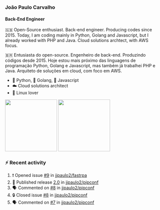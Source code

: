 ### João Paulo Carvalho
#### Back-End Engineer

🇬🇧 Open-Source enthusiast. Back-end engineer. Producing codes since 2015. Today, I am coding mainly in Python, Golang and Javascript, but I already worked with PHP and Java. Cloud solutions archtect, with AWS focus.

🇧🇷 Entusiasta do open-source. Engenheiro de back-end. Produzindo códigos desde 2015. Hoje estou mais próximo das linguagens de programação Python, Golang e Javascript, mas também já trabalhei PHP e Java. Arquiteto de soluções em cloud, com foco em AWS.
 
- 🐍 Python, 🐹 Golang, 🍺 Javascript
- ☁️ Cloud solutions architect
- 🐧 Linux lover

<span>
   <img height="170vw" src="https://github-readme-stats.vercel.app/api?username=jjpaulo2&count_private=true&show_icons=true&theme=dark&&include_all_commits=true"/>
   <img height="170vw" src="https://github-readme-stats-eight-theta.vercel.app/api/top-langs/?username=jjpaulo2&hide=html,css,javascript&layout=compact&langs_count=8&theme=dark"/>
</span>


### ⚡ Recent activity

<!--START_SECTION:activity-->
1. ❗ Opened issue [#9](https://github.com/jjpaulo2/fastrpa/issues/9) in [jjpaulo2/fastrpa](https://github.com/jjpaulo2/fastrpa)
2. 🚀 Published release [2.0](https://github.com/jjpaulo2/pipconf/releases/tag/2.0.1) in [jjpaulo2/pipconf](https://github.com/jjpaulo2/pipconf)
3. 🗣 Commented on [#8](https://github.com/jjpaulo2/pipconf/issues/8#issuecomment-2278978381) in [jjpaulo2/pipconf](https://github.com/jjpaulo2/pipconf)
4. 🔒 Closed issue [#8](https://github.com/jjpaulo2/pipconf/issues/8) in [jjpaulo2/pipconf](https://github.com/jjpaulo2/pipconf)
5. 🗣 Commented on [#7](https://github.com/jjpaulo2/pipconf/issues/7#issuecomment-2278978037) in [jjpaulo2/pipconf](https://github.com/jjpaulo2/pipconf)
<!--END_SECTION:activity-->
